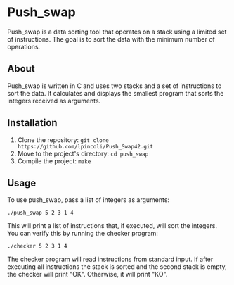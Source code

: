 <h1>Push_swap</h1>

<p>Push_swap is a data sorting tool that operates on a stack using a limited set of instructions. The goal is to sort the data with the minimum number of operations.</p>

<h2 id="about">About</h2>

<p>Push_swap is written in C and uses two stacks and a set of instructions to sort the data. It calculates and displays the smallest program that sorts the integers received as arguments.</p>

<h2 id="installation">Installation</h2>

<ol>
  <li>Clone the repository: <code>git clone https://github.com/lpincoli/Push_Swap42.git</code></li>
  <li>Move to the project's directory: <code>cd push_swap</code></li>
  <li>Compile the project: <code>make</code></li>
</ol>

<h2 id="usage">Usage</h2>

<p>To use push_swap, pass a list of integers as arguments:</p>

<code>./push_swap 5 2 3 1 4</code>

<p>This will print a list of instructions that, if executed, will sort the integers. You can verify this by running the checker program:</p>

<code>./checker 5 2 3 1 4</code>

<p>The checker program will read instructions from standard input. If after executing all instructions the stack is sorted and the second stack is empty, the checker will print "OK". Otherwise, it will print "KO".</p>
